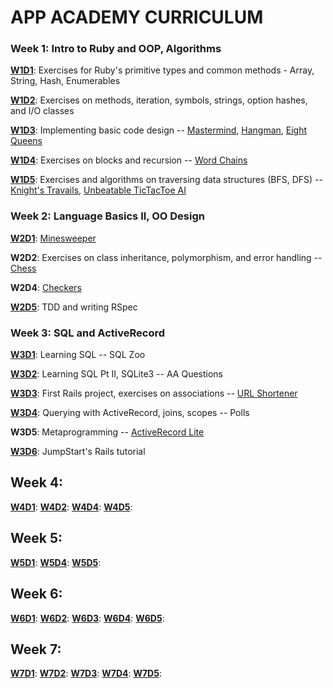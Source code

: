 # APP ACADEMY CURRICULUM

### Week 1: Intro to Ruby and OOP, Algorithms

[**W1D1**][w1d1]: Exercises for Ruby's primitive types and common methods - Array, String, Hash, Enumerables

[**W1D2**][w1d2]: Exercises on methods, iteration, symbols, strings, option hashes, and I/O classes

[**W1D3**][w1d3]: Implementing basic code design -- [Mastermind](./w1d3/mastermind.rb), [Hangman](./w1d3/hangman.rb), [Eight Queens](./w1d3/eightqueens.rb)

[**W1D4**][w1d4]: Exercises on blocks and recursion -- [Word Chains](./w1d4/word_chains.rb)

[**W1D5**][w1d5]: Exercises and algorithms on traversing data structures (BFS, DFS) -- [Knight's Travails](./w1d5/knights_travails.rb), [Unbeatable TicTacToe AI](./w1d5/TicTacToeAI-master/skeleton)

### Week 2: Language Basics II, OO Design

[**W2D1**][w2d1]: [Minesweeper](./w2d1/minesweeper.rb)

**W2D2**: Exercises on class inheritance, polymorphism, and error handling -- [Chess](https://github.com/Conanza/chess)

**W2D4**: [Checkers](https://github.com/Conanza/checkers)

[**W2D5**][w2d5]: TDD and writing RSpec

### Week 3: SQL and ActiveRecord

[**W3D1**][w3d1]: Learning SQL -- SQL Zoo

[**W3D2**][w3d2]: Learning SQL Pt II, SQLite3 -- AA Questions

[**W3D3**][w3d3]: First Rails project, exercises on associations -- [URL Shortener](./w3d3/url_shortener_app)

[**W3D4**][w3d4]: Querying with ActiveRecord, joins, scopes -- Polls

**W3D5**: Metaprogramming -- [ActiveRecord Lite](https://github.com/Conanza/ARLite)

[**W3D6**][w3d6]: JumpStart's Rails tutorial

## Week 4:

[**W4D1**][w4d1]:
[**W4D2**][w4d2]:
[**W4D4**][w4d4]:
[**W4D5**][w4d5]:

## Week 5:

[**W5D1**][w5d1]:
[**W5D4**][w5d4]:
[**W5D5**][w5d5]:

## Week 6:

[**W6D1**][w6d1]:
[**W6D2**][w6d2]:
[**W6D3**][w6d3]:
[**W6D4**][w6d4]:
[**W6D5**][w6d5]:

## Week 7:

[**W7D1**][w7d1]:
[**W7D2**][w7d2]:
[**W7D3**][w7d3]:
[**W7D4**][w7d4]:
[**W7D5**][w7d5]:




[w1d1]: ./w1d1/
[w1d2]: ./w1d2/
[w1d3]: ./w1d3/
[w1d4]: ./w1d4/
[w1d5]: ./w1d5/
[w2d1]: ./w2d1/
[w2d5]: ./w2d5/
[w3d1]: ./w3d1/
[w3d2]: ./w3d2/
[w3d3]: ./w3d3/
[w3d4]: ./w3d4/
[w3d6]: ./w3d6/
[w4d1]: ./w4d1/
[w4d2]: ./w4d2/
[w4d4]: ./w4d4/
[w4d5]: ./w4d5/
[w5d1]: ./w5d1/
[w5d4]: ./w5d4/
[w5d5]: ./w5d5/
[w6d1]: ./w6d1/
[w6d2]: ./w6d2/
[w6d3]: ./w6d3/
[w6d4]: ./w6d4/
[w6d5]: ./w6d5/
[w7d1]: ./w7d1/
[w7d2]: ./w7d2/
[w7d3]: ./w7d3/
[w7d4]: ./w7d4/
[w7d5]: ./w7d5/
